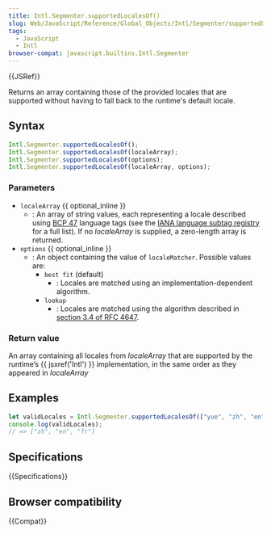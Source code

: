 ```yaml
---
title: Intl.Segmenter.supportedLocalesOf()
slug: Web/JavaScript/Reference/Global_Objects/Intl/Segmenter/supportedLocalesOf
tags:
  - JavaScript
  - Intl
browser-compat: javascript.builtins.Intl.Segmenter
---
```

{{JSRef}}

Returns an array containing those of the provided locales that are supported without having to fall back to the runtime's default locale.

## Syntax

```js
Intl.Segmenter.supportedLocalesOf();
Intl.Segmenter.supportedLocalesOf(localeArray);
Intl.Segmenter.supportedLocalesOf(options);
Intl.Segmenter.supportedLocalesOf(localeArray, options);
```

### Parameters

- `localeArray` {{ optional_inline }}
  - : An array of string values, each representing a locale described using [BCP 47](https://datatracker.ietf.org/doc/html/bcp47) language tags (see the [IANA language subtag registry](https://www.iana.org/assignments/language-subtag-registry/language-subtag-registry) for a full list).  If no <var>localeArray</var> is supplied, a zero-length array is returned.
- `options` {{ optional_inline }}
  - : An object containing the value of `localeMatcher`.  Possible values are:
    - `best fit` (default)
      - : Locales are matched using an implementation-dependent algorithm.
    - `lookup`
      - : Locales are matched using the algorithm described in [section 3.4 of RFC 4647](https://datatracker.ietf.org/doc/html/rfc4647#section-3.4).

### Return value

An array containing all locales from <var>localeArray</var> that are supported by the runtime’s {{ jsxref('Intl') }} implementation, in the same order as they appeared in <var>localeArray</code>

## Examples

```js
let validLocales = Intl.Segmenter.supportedLocalesOf(["yue", "zh", "en", "xy", "fr"]);
console.log(validLocales);
// => ["zh", "en", "fr"]
```

## Specifications

{{Specifications}}

## Browser compatibility

{{Compat}}
